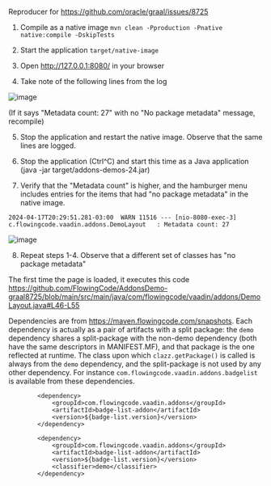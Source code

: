 Reproducer for https://github.com/oracle/graal/issues/8725

1. Compile as a native image `mvn clean -Pproduction -Pnative native:compile -DskipTests`

2. Start the application `target/native-image`
3. Open http://127.0.0.1:8080/ in your browser
4. Take note of the following lines from the log

![image](https://github.com/FlowingCode/AddonsDemo/assets/11554739/8f7ca703-6c74-4171-a7b8-9b59389bdee1)


(If it says "Metadata count: 27" with no "No package metadata" message, recompile)

5. Stop the application and restart the native image. Observe that the same lines are logged.

6. Stop the application (Ctrl^C) and start this time as a Java application (java -jar target/addons-demos-24.jar)

7. Verify that the "Metadata count" is higher, and the hamburger menu includes entries for the items that had "no package metadata" in the native image.
```
2024-04-17T20:29:51.281-03:00  WARN 11516 --- [nio-8080-exec-3] c.flowingcode.vaadin.addons.DemoLayout   : Metadata count: 27
```
![image](https://github.com/FlowingCode/AddonsDemo/assets/11554739/2b6aeef5-0934-44be-bcc7-8b36c5e5d720)


8. Repeat steps 1-4. Observe that a different set of classes has "no package metadata"


The first time the page is loaded, it executes this code 
https://github.com/FlowingCode/AddonsDemo-graal8725/blob/main/src/main/java/com/flowingcode/vaadin/addons/DemoLayout.java#L46-L55

Dependencies are from https://maven.flowingcode.com/snapshots. Each dependency is actually as a pair of artifacts with a split package: the `demo` dependency shares a split-package with the non-demo dependency (both have the same descriptors in MANIFEST.MF), and that package is the one reflected at runtime. The class upon which `clazz.getPackage()` is called is always from the `demo` dependency, and the split-package is not used by any other dependency. For instance `com.flowingcode.vaadin.addons.badgelist` is available from these dependencies.
```
        <dependency>
            <groupId>com.flowingcode.vaadin.addons</groupId>
            <artifactId>badge-list-addon</artifactId>
            <version>${badge-list.version}</version>
        </dependency>
        
        <dependency>
            <groupId>com.flowingcode.vaadin.addons</groupId>
            <artifactId>badge-list-addon</artifactId>
            <version>${badge-list.version}</version>
            <classifier>demo</classifier>
        </dependency>
```

